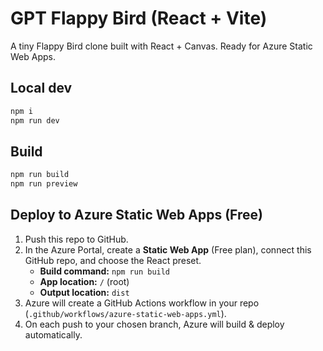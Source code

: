 # GPT Flappy Bird (React + Vite)

A tiny Flappy Bird clone built with React + Canvas. Ready for Azure Static Web Apps.

## Local dev

```bash
npm i
npm run dev
```

## Build

```bash
npm run build
npm run preview
```

## Deploy to Azure Static Web Apps (Free)

1. Push this repo to GitHub.
2. In the Azure Portal, create a **Static Web App** (Free plan), connect this GitHub repo, and choose the React preset.
   - **Build command:** `npm run build`
   - **App location:** `/` (root)
   - **Output location:** `dist`
3. Azure will create a GitHub Actions workflow in your repo (`.github/workflows/azure-static-web-apps.yml`).
4. On each push to your chosen branch, Azure will build & deploy automatically.
